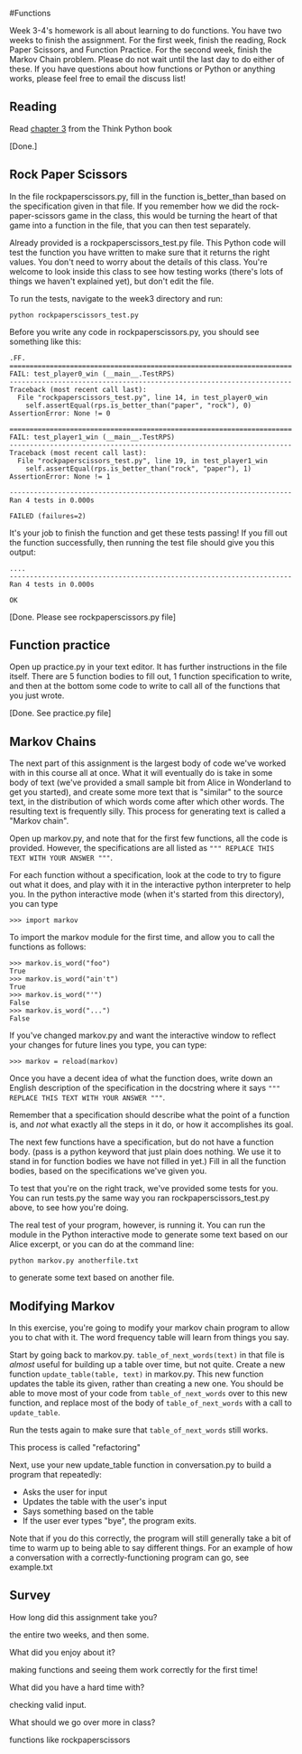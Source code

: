 #Functions

Week 3-4's homework is all about learning to do functions.  You have two weeks to
finish the assignment. For the first week, finish the reading, Rock Paper
Scissors, and Function Practice.  For the second week, finish the Markov Chain
problem.  Please do not wait until the last day to do either of these.  If you
have questions about how functions or Python or anything works, please feel free
to email the discuss list!

## Reading

Read [chapter 3](http://www.greenteapress.com/thinkpython/html/thinkpython004.html) from the
Think Python book

[Done.]

## Rock Paper Scissors

In the file rockpaperscissors.py, fill in the function is_better_than based on
the specification given in that file. If you remember how we did the
rock-paper-scissors game in the class, this would be turning the heart of that
game into a function in the file, that you can then test separately.

Already provided is a rockpaperscissors_test.py file. This Python code will
test the function you have written to make sure that it returns the right
values. You don't need to worry about the details of this class. You're welcome
to look inside this class to see how testing works (there's lots of things we
haven't explained yet), but don't edit the file.

To run the tests, navigate to the week3 directory and run:

    python rockpaperscissors_test.py

Before you write any code in rockpaperscissors.py, you should see something like this:


    .FF.
    ======================================================================
    FAIL: test_player0_win (__main__.TestRPS)
    ----------------------------------------------------------------------
    Traceback (most recent call last):
      File "rockpaperscissors_test.py", line 14, in test_player0_win
        self.assertEqual(rps.is_better_than("paper", "rock"), 0)
    AssertionError: None != 0

    ======================================================================
    FAIL: test_player1_win (__main__.TestRPS)
    ----------------------------------------------------------------------
    Traceback (most recent call last):
      File "rockpaperscissors_test.py", line 19, in test_player1_win
        self.assertEqual(rps.is_better_than("rock", "paper"), 1)
    AssertionError: None != 1

    ----------------------------------------------------------------------
    Ran 4 tests in 0.000s

    FAILED (failures=2)

It's your job to finish the function and get these tests passing!  If you fill
out the function successfully, then running the test file should give you this
output:

    ....
    ----------------------------------------------------------------------
    Ran 4 tests in 0.000s

    OK
	
[Done. Please see rockpaperscissors.py file]

## Function practice

Open up practice.py in your text editor.  It has further instructions in the
file itself.  There are 5 function bodies to fill out, 1 function specification
to write, and then at the bottom some code to write to call all of the functions
that you just wrote.

[Done. See practice.py file]

## Markov Chains

The next part of this assignment is the largest body of code we've
worked with in this course all at once.  What it will eventually do is
take in some body of text (we've provided a small sample bit from
Alice in Wonderland to get you started), and create some more text
that is "similar" to the source text, in the distribution of which
words come after which other words.  The resulting text is frequently
silly.  This process for generating text is called a "Markov chain".

Open up markov.py, and note that for the first few functions, all the
code is provided.  However, the specifications are all listed as
`""" REPLACE THIS TEXT WITH YOUR ANSWER """`.

For each function without a specification, look at the code to try to figure out
what it does, and play with it in the interactive python interpreter to help
you. In the python interactive mode (when it's started from this directory), you
can type

    >>> import markov

To import the markov module for the first time, and allow you to call
the functions as follows:

    >>> markov.is_word("foo")
    True
    >>> markov.is_word("ain't")
    True
    >>> markov.is_word("'")
    False
    >>> markov.is_word("...")
    False

If you've changed markov.py and want the interactive window to reflect
your changes for future lines you type, you can type:

    >>> markov = reload(markov)

Once you have a decent idea of what the function does, write down an
English description of the specification in the docstring where it
says `""" REPLACE THIS TEXT WITH YOUR ANSWER """`.

Remember that a specification should describe what the point of a function is,
and *not* what exactly all the steps in it do, or how it accomplishes its goal.

The next few functions have a specification, but do not have a
function body.  (pass is a python keyword that just plain does
nothing.  We use it to stand in for function bodies we have not filled
in yet.)  Fill in all the function bodies, based on the specifications
we've given you.

To test that you're on the right track, we've provided some tests for
you.  You can run tests.py the same way you ran
rockpaperscissors_test.py above, to see how you're doing.

The real test of your program, however, is running it.  You can run the module
in the Python interactive mode to generate some text based on our Alice excerpt,
or you can do at the command line:

    python markov.py anotherfile.txt

to generate some text based on another file.

## Modifying Markov

In this exercise, you're going to modify your markov chain program to
allow you to chat with it.  The word frequency table will learn from
things you say.

Start by going back to markov.py.  `table_of_next_words(text)` in that
file is *almost* useful for building up a table over time, but not
quite.  Create a new function `update_table(table, text)` in markov.py.
This new function updates the table its given, rather than creating a
new one.  You should be able to move most of your code from
`table_of_next_words` over to this new function, and replace most of the
body of `table_of_next_words` with a call to `update_table`.

Run the tests again to make sure that `table_of_next_words` still works.

This process is called "refactoring"

Next, use your new update_table function in conversation.py to build a
program that repeatedly:

- Asks the user for input
- Updates the table with the user's input
- Says something based on the table
- If the user ever types "bye", the program exits.

Note that if you do this correctly, the program will still generally
take a bit of time to warm up to being able to say different things.
For an example of how a conversation with a correctly-functioning
program can go, see example.txt

## Survey

How long did this assignment take you? 
   
the entire two weeks, and then some.

What did you enjoy about it?    

making functions and seeing them work correctly for the first time!

What did you have a hard time with?    

checking valid input.

What should we go over more in class?    

functions like rockpaperscissors